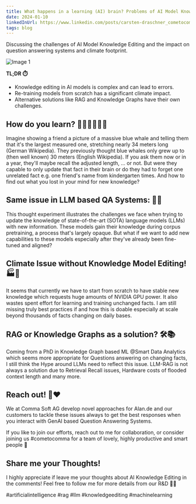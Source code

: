 ```yaml
---
title: What happens in a learning (AI) brain? Problems of AI Model Knowledge Editing and LLM Cut Off dates lead to more errors in question answering and worse climate footprint
date: 2024-01-10
linkedInUrl: https://www.linkedin.com/posts/carsten-draschner_cometocomma-artificialintelligence-rag-activity-7282754175623475201-hpG5?utm_source=share&utm_medium=member_desktop
tags: blog
---
```


Discussing the challenges of AI Model Knowledge Editing and the impact on question answering systems and climate footprint.

![Image 1](/img/blog_images/1736343900457.jpeg)

**TL;DR ⏱️**
- Knowledge editing in AI models is complex and can lead to errors.
- Re-training models from scratch has a significant climate impact.
- Alternative solutions like RAG and Knowledge Graphs have their own challenges.

<!-- excerpt -->

## How do you learn? 🙇🏽‍♀️👩🏻‍🎓

Imagine showing a friend a picture of a massive blue whale and telling them that it's the largest measured one, stretching nearly 34 meters long (German Wikipedia). They previously thought blue whales only grew up to (then well known) 30 meters (English Wikipedia). If you ask them now or in a year, they'll maybe recall the adjusted length, … or not. But were they capable to only update that fact in their brain or do they had to forget one unrelated fact e.g. one friend's name from kindergarten times. And how to find out what you lost in your mind for new knowledge?

## Same issue in LLM based QA Systems: 🤖💭

This thought experiment illustrates the challenges we face when trying to update the knowledge of state-of-the-art (SOTA) language models (LLMs) with new information. These models gain their knowledge during corpus pretraining, a process that's largely opaque. But what if we want to add new capabilities to these models especially after they've already been fine-tuned and aligned?

## Climate Issue without Knowledge Model Editing! 🏭🌱

It seems that currently we have to start from scratch to have stable new knowledge which requests huge amounts of NVIDIA GPU power. It also wastes spent effort for learning and training unchanged facts. I am still missing truly best practices if and how this is doable especially at scale beyond thousands of facts changing on daily bases.

## RAG or Knowledge Graphs as a solution? 🛠️📚

Coming from a PhD in Knowledge Graph based ML @Smart Data Analytics which seems more appropriate for Questions answering on changing facts, I still think the Hype around LLMs need to reflect this issue. LLM-RAG is not always a solution due to Retrieval Recall issues, Hardware costs of flooded context length and many more.

## Reach out! 💬❤️

We at Comma Soft AG develop novel approaches for Alan.de and our customers to tackle these issues always to get the best responses when you interact with GenAI based Question Answering Systems.

If you like to join our efforts, reach out to me for collaboration, or consider joining us #cometocomma for a team of lovely, highly productive and smart people 🥰

## Share me your Thoughts!

I highly appreciate if leave me your thoughts about AI Knowledge Editing in the comments! Feel free to follow me for more details from our R&D 🙏🏽

#artificialintelligence #rag #llm #knowledgeediting #machinelearning

